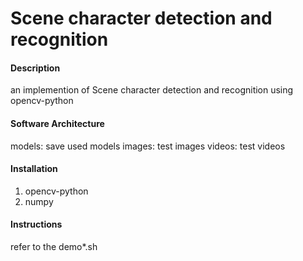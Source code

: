 # Scene character detection and recognition

#### Description
an implemention of Scene character detection and recognition using opencv-python

#### Software Architecture
models: save used models
images: test images 
videos: test videos

#### Installation

1.  opencv-python
2.  numpy

#### Instructions

refer to the demo*.sh


